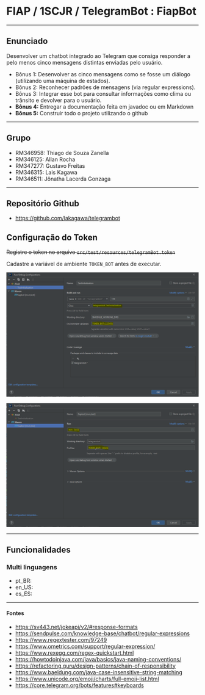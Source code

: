 # FIAP / 1SCJR / TelegramBot : FiapBot

---

## Enunciado

Desenvolver um chatbot integrado ao Telegram que consiga responder
a pelo menos cinco mensagens distintas enviadas pelo usuário.
- Bônus 1: Desenvolver as cinco mensagens como se fosse um diálogo
(utilizando uma máquina de estados).
- Bônus 2: Reconhecer padrões de mensagens (via regular
expressions).
- Bônus 3: Integrar esse bot para consultar informações como clima ou
trânsito e devolver para o usuário.
- **Bônus 4:** Entregar a documentação feita em javadoc ou em Markdown
- **Bônus 5:** Construir todo o projeto utilizando o github

---

## Grupo
- RM346958: Thiago de Souza Zanella
- RM346125: Allan Rocha
- RM347277: Gustavo Freitas
- RM346315: Lais Kagawa
- RM346511: Jônatha Lacerda Gonzaga

---

## Repositório Github
- https://github.com/lakagawa/telegrambot

## Configuração do Token

<del>Registre o token no arquivo `src/test/resources/telegramBot.token`</del>

Cadastre a variável de ambiente `TOKEN_BOT` antes de executar.

![JUNIT](docs/image/img_intellij_junit_test.PNG)

![MVN](docs/image/img_intellij_mvn_test.PNG)

---

## Funcionalidades

### Multi linguagens

- pt_BR:
- en_US:
- es_ES:

---

#### Fontes

- https://sv443.net/jokeapi/v2/#response-formats
- https://sendpulse.com/knowledge-base/chatbot/regular-expressions
- https://www.regextester.com/97249
- https://www.ometrics.com/support/regular-expression/
- https://www.rexegg.com/regex-quickstart.html
- https://howtodoinjava.com/java/basics/java-naming-conventions/
- https://refactoring.guru/design-patterns/chain-of-responsibility
- https://www.baeldung.com/java-case-insensitive-string-matching
- https://www.unicode.org/emoji/charts/full-emoji-list.html
- https://core.telegram.org/bots/features#keyboards